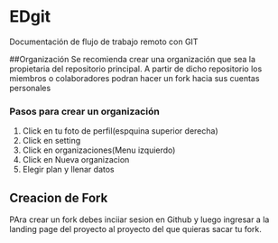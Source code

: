 # EDgit

Documentación de flujo de trabajo remoto con GIT

##Organización
Se recomienda crear una organización que sea la propietaria del repositorio principal. A partir de dicho repositorio los miembros o colaboradores podran hacer un fork hacia sus cuentas personales

### Pasos para crear un organización
 
1. Click en tu foto de perfil(espquina superior derecha)
2. Click en setting
3. Click en organizaciones(Menu izquierdo)
4. Click en Nueva organizacion
5. Elegir plan y llenar datos


## Creacion de Fork

PAra crear un fork debes inciiar sesion en Github y luego ingresar a la landing page del proyecto al proyecto del que quieras sacar tu fork.


